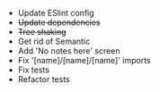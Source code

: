 - Update ESlint config
- ~~Update dependencies~~
- ~~Tree shaking~~
- Get rid of Semantic
- Add 'No notes here' screen
- Fix '[name]/[name]/[name]' imports
- Fix tests
- Refactor tests
